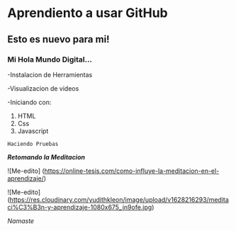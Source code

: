 # Aprendiento a usar GitHub
## Esto es nuevo para mi!
### Mi Hola Mundo Digital...

-Instalacion de Herramientas

-Visualizacion de videos

-Iniciando con:
1. HTML
2. Css
3. Javascript

~~~
Haciendo Pruebas
~~~

***Retomando la Meditacion***

![Me-edito] (https://online-tesis.com/como-influye-la-meditacion-en-el-aprendizaje/)

![Me-edito] (https://res.cloudinary.com/yudithkleon/image/upload/v1628216293/meditaci%C3%B3n-y-aprendizaje-1080x675_jn9ofe.jpg)

*Namaste*
